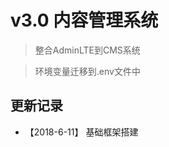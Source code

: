 v3.0 内容管理系统
===============

> 整合AdminLTE到CMS系统

> 环境变量迁移到.env文件中

## 更新记录
 + 【2018-6-11】 基础框架搭建
    
    